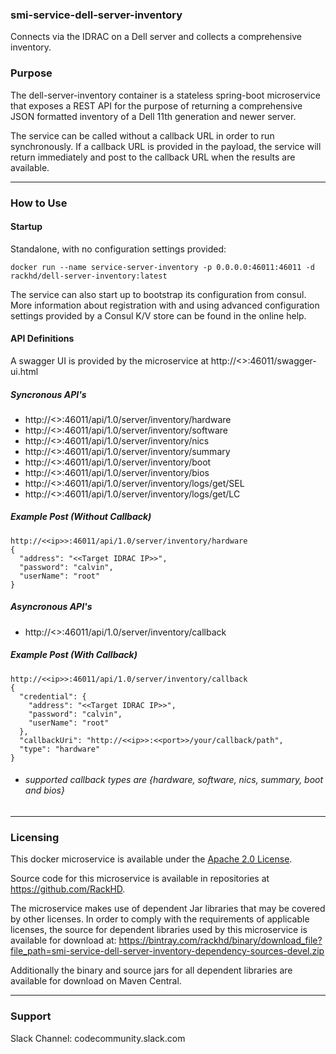 ### smi-service-dell-server-inventory

Connects via the IDRAC on a Dell server and collects a comprehensive inventory.

### Purpose
The dell-server-inventory container is a stateless spring-boot microservice that exposes a REST API for the purpose of returning a comprehensive JSON formatted inventory of a Dell 11th generation and newer server.

The service can be called without a callback URL in order to run synchronously.  If a callback URL is provided in the payload, the service will return immediately and post to the callback URL when the results are available.

---

### How to Use

#### Startup
Standalone, with no configuration settings provided:
```
docker run --name service-server-inventory -p 0.0.0.0:46011:46011 -d rackhd/dell-server-inventory:latest
```
The service can also start up to bootstrap its configuration from consul.  More information about registration with and using advanced configuration settings provided by a Consul K/V store can be found in the online help.

#### API Definitions

A swagger UI is provided by the microservice at http://<<ip>>:46011/swagger-ui.html

##### Syncronous API's
- http://<<ip>>:46011/api/1.0/server/inventory/hardware
- http://<<ip>>:46011/api/1.0/server/inventory/software
- http://<<ip>>:46011/api/1.0/server/inventory/nics
- http://<<ip>>:46011/api/1.0/server/inventory/summary
- http://<<ip>>:46011/api/1.0/server/inventory/boot
- http://<<ip>>:46011/api/1.0/server/inventory/bios
- http://<<ip>>:46011/api/1.0/server/inventory/logs/get/SEL
- http://<<ip>>:46011/api/1.0/server/inventory/logs/get/LC

##### Example Post (Without Callback)
~~~
http://<<ip>>:46011/api/1.0/server/inventory/hardware
{
  "address": "<<Target IDRAC IP>>",
  "password": "calvin",
  "userName": "root"
}
~~~

##### Asyncronous API's
- http://<<ip>>:46011/api/1.0/server/inventory/callback

##### Example Post (With Callback)
~~~
http://<<ip>>:46011/api/1.0/server/inventory/callback
{
  "credential": {
    "address": "<<Target IDRAC IP>>",
    "password": "calvin",
    "userName": "root"
  },
  "callbackUri": "http://<<ip>>:<<port>>/your/callback/path",
  "type": "hardware"
}
~~~
- ###### _supported callback types are {hardware, software, nics, summary, boot and bios}_
---

### Licensing
This docker microservice is available under the [Apache 2.0 License](http://www.apache.org/licenses/LICENSE-2.0.txt). 

Source code for this microservice is available in repositories at https://github.com/RackHD.  

The microservice makes use of dependent Jar libraries that may be covered by other licenses. In order to comply with the requirements of applicable licenses, the source for dependent libraries used by this microservice is available for download at:  https://bintray.com/rackhd/binary/download_file?file_path=smi-service-dell-server-inventory-dependency-sources-devel.zip

Additionally the binary and source jars for all dependent libraries are available for download on Maven Central.

---

### Support
Slack Channel: codecommunity.slack.com
